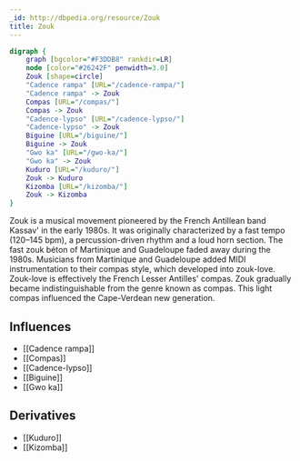 ```yaml
---
_id: http://dbpedia.org/resource/Zouk
title: Zouk
---
```


```dot
digraph {
	graph [bgcolor="#F3DDB8" rankdir=LR]
	node [color="#26242F" penwidth=3.0]
	Zouk [shape=circle]
	"Cadence rampa" [URL="/cadence-rampa/"]
	"Cadence rampa" -> Zouk
	Compas [URL="/compas/"]
	Compas -> Zouk
	"Cadence-lypso" [URL="/cadence-lypso/"]
	"Cadence-lypso" -> Zouk
	Biguine [URL="/biguine/"]
	Biguine -> Zouk
	"Gwo ka" [URL="/gwo-ka/"]
	"Gwo ka" -> Zouk
	Kuduro [URL="/kuduro/"]
	Zouk -> Kuduro
	Kizomba [URL="/kizomba/"]
	Zouk -> Kizomba
}
```

Zouk is a musical movement pioneered by the French Antillean band Kassav' in the early 1980s. It was originally characterized by a fast tempo (120–145 bpm), a percussion-driven rhythm and a loud horn section. The fast zouk béton of Martinique and Guadeloupe faded away during the 1980s. Musicians from Martinique and Guadeloupe added MIDI instrumentation to their compas style, which developed into zouk-love. Zouk-love is effectively the French Lesser Antilles' compas. Zouk gradually became indistinguishable from the genre known as compas. This light compas influenced the Cape-Verdean new generation.

## Influences
- [[Cadence rampa]]
- [[Compas]]
- [[Cadence-lypso]]
- [[Biguine]]
- [[Gwo ka]]

## Derivatives
- [[Kuduro]]
- [[Kizomba]]
